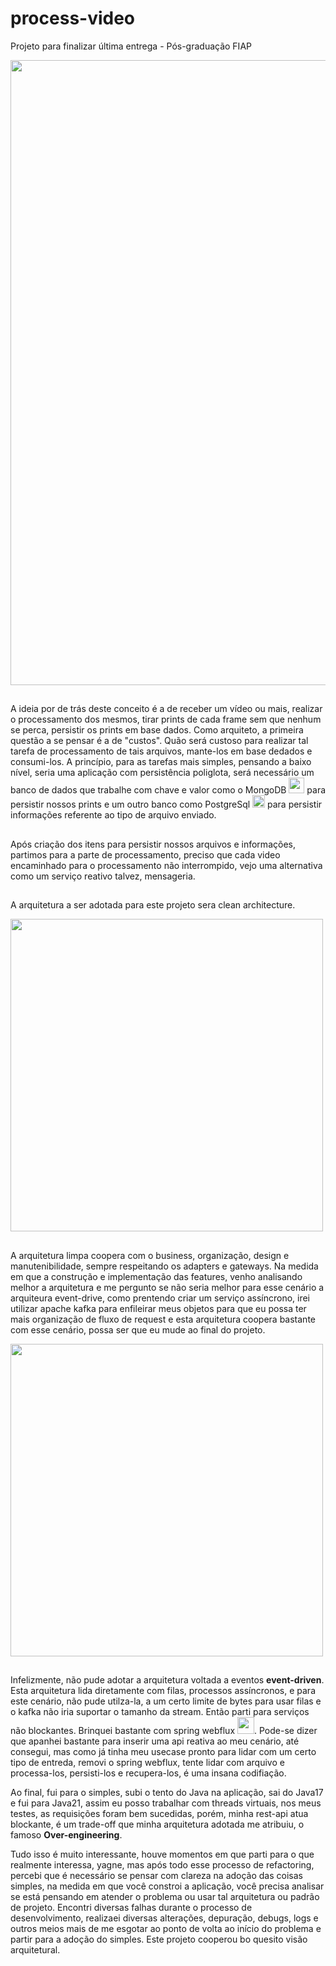# process-video
Projeto para finalizar última entrega - Pós-graduação FIAP

<img src="https://i.imgur.com/NlV37va.png" width="1000">


##
<p style='text-align: indent'> A ideia por de trás deste conceito é a de receber um vídeo ou mais, realizar o processamento dos mesmos, tirar prints de cada frame sem que nenhum se perca, 
persistir os prints em base dados. Como arquiteto, a primeira questão a se pensar é a de "custos". Quão será custoso para realizar tal tarefa de processamento de tais arquivos, 
mante-los em base dedados e consumi-los. A princípio, para as tarefas mais simples, pensando a baixo nível, seria uma aplicação com persistência poliglota, 
será necessário um banco de dados que trabalhe com chave e valor como o MongoDB <img src="https://github.com/user-attachments/assets/9cd41ad2-cccd-4863-b5e2-cfed465dcc55" width="25">
para persistir nossos prints e um outro banco como PostgreSql
<img src="https://github.com/user-attachments/assets/744c5564-978f-4e56-9c80-17709a30724c" width="20"> para persistir informações referente ao tipo de arquivo enviado.</p>

##
Após criação dos itens para persistir nossos arquivos e informações, partimos para a parte de processamento, preciso que cada video encaminhado para o processamento não interrompido,
vejo uma alternativa como um serviço reativo talvez, mensageria.

##
A arquitetura a ser adotada para este projeto sera clean architecture.

<img src="https://github.com/user-attachments/assets/48d89f4b-e2d8-4bf0-9fd9-c153b53639a0" width="500">

##
<p style='text-align: indent'>A arquitetura limpa coopera com o business, organização, design e manutenibilidade, sempre respeitando os adapters e gateways. 
Na medida em que a construção e implementação das features, venho analisando melhor a arquitetura e me pergunto se não seria melhor para esse cenário a arquiteura event-drive, 
como prentendo criar um serviço assíncrono, irei utilizar apache kafka para enfileirar meus objetos para que eu possa ter mais organização de fluxo de request e esta arquitetura coopera 
bastante com esse cenário, possa ser que eu mude ao final do projeto.</p>

<img src="https://github.com/user-attachments/assets/12514a6b-0c2e-4459-b1b6-6ea1d3f49017" width="500">

##
<p style='text-align: indent'>Infelizmente, não pude adotar a arquitetura voltada a eventos <b>event-driven</b>. Esta arquitetura lida diretamente com filas, processos assíncronos, e para este cenário, 
não pude utilza-la, a um certo limite de bytes para usar filas e o kafka não iria suportar o tamanho da stream. Então parti para serviços não blockantes.
Brinquei bastante com spring webflux <img src="https://gitlab.com/uploads/-/system/project/avatar/25570288/webflux.png" width="27">. 
Pode-se dizer que apanhei bastante para inserir uma api reativa ao meu cenário, até consegui, mas como já tinha meu usecase pronto para lidar com um certo tipo de entreda, 
removi o spring webflux, tente lidar com arquivo e processa-los, persisti-los e recupera-los, é uma insana codifiação.

Ao final, fui para o simples, subi o tento do Java na aplicação, sai do Java17 e fui para Java21, assim eu posso trabalhar com threads virtuais, nos meus testes, as requisições foram bem sucedidas, 
porém, minha rest-api atua blockante, é um trade-off que minha arquitetura adotada me atribuiu, o famoso <b>Over-engineering</b>.

Tudo isso é muito interessante, houve momentos em que parti para o que realmente interessa, yagne, mas após todo esse processo de refactoring, percebi que é necessário se pensar com clareza 
na adoção das coisas simples, na medida em que você constroi a aplicação, você precisa analisar se está pensando em atender o problema ou usar tal arquitetura ou padrão de projeto.
Encontri diversas falhas durante o processo de desenvolvimento, realizaei diversas alterações, depuração, debugs, logs e outros meios mais de me esgotar ao ponto de volta ao início do problema e
 partir para a adoção do simples. Este projeto cooperou bo quesito visão arquitetural.</p>






